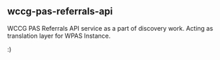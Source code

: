 ## wccg-pas-referrals-api
WCCG PAS Referrals API service as a part of discovery work. Acting as translation layer for WPAS Instance.

:)

